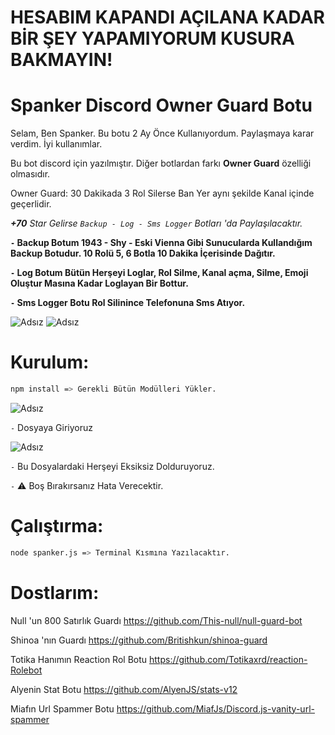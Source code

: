 # HESABIM KAPANDI AÇILANA KADAR BİR ŞEY YAPAMIYORUM KUSURA BAKMAYIN!


# Spanker Discord Owner Guard Botu
Selam, Ben Spanker. Bu botu 2 Ay Önce Kullanıyordum. Paylaşmaya karar verdim. İyi kullanımlar.

Bu bot discord için yazılmıştır. Diğer botlardan farkı **Owner Guard** özelliği olmasıdır.

Owner Guard: 30 Dakikada 3 Rol Silerse Ban Yer aynı şekilde Kanal içinde geçerlidir.

***+70** Star Gelirse `Backup - Log - Sms Logger` Botları 'da Paylaşılacaktır.*

**`-` Backup Botum 1943 - Shy - Eski Vienna Gibi Sunucularda Kullandığım Backup Botudur. 10 Rolü 5, 6 Botla 10 Dakika İçerisinde Dağıtır.**

**`-` Log Botum Bütün Herşeyi Loglar, Rol Silme, Kanal açma, Silme, Emoji Oluştur Masına Kadar Loglayan Bir Bottur.**

**`-` Sms Logger Botu Rol Silinince Telefonuna Sms Atıyor.**

![Adsız](https://spanker.is-a.fail/538cVmCQJ.png) ![Adsız](https://spanker.is-a.fail/538cJEz8y.png)


# Kurulum:

```sh
npm install => Gerekli Bütün Modülleri Yükler.
```

![Adsız](https://spanker.is-a.fail/5329nFAre.png) 

`-` Dosyaya Giriyoruz

![Adsız](https://spanker.is-a.fail/5329ShBwr.png) 

`-` Bu Dosyalardaki Herşeyi Eksiksiz Dolduruyoruz. 

`-` ⚠️ Boş Bırakırsanız Hata Verecektir.


# Çalıştırma:

```sh
node spanker.js => Terminal Kısmına Yazılacaktır.
```
# Dostlarım:

Null 'un 800 Satırlık Guardı https://github.com/This-null/null-guard-bot 

Shinoa 'nın Guardı https://github.com/Britishkun/shinoa-guard

Totika Hanımın Reaction Rol Botu https://github.com/Totikaxrd/reaction-Rolebot

Alyenin Stat Botu https://github.com/AlyenJS/stats-v12

Miafın Url Spammer Botu https://github.com/MiafJs/Discord.js-vanity-url-spammer

